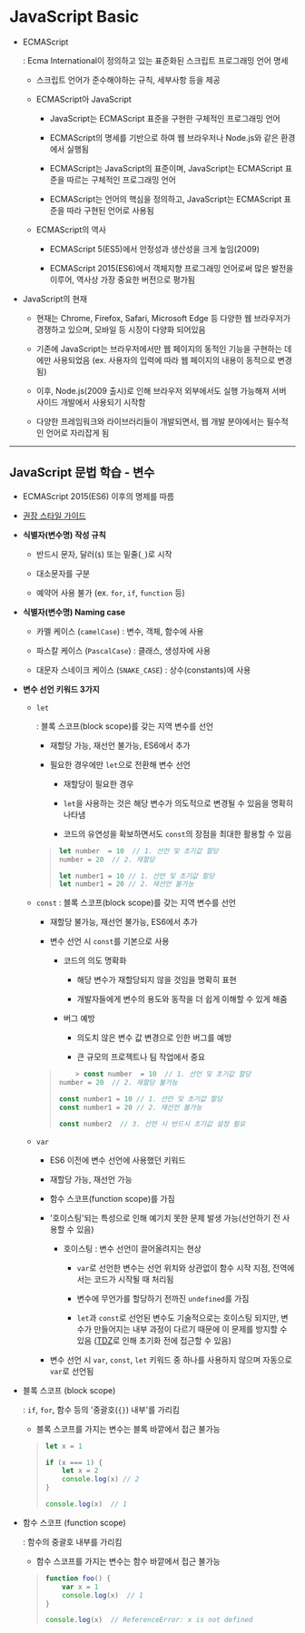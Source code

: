 # JavaScript Basic

- ECMAScript
  
  : Ecma International이 정의하고 있는 표준화된 스크립트 프로그래밍 언어 명세
  
  - 스크립트 언어가 준수해야하는 규칙, 세부사항 등을 제공
  
  - ECMAScript아 JavaScript
    
    - JavaScript는 ECMAScript 표준을 구현한 구체적인 프로그래밍 언어
    
    - ECMAScript의 명세를 기반으로 하여 웹 브라우저나  Node.js와 같은 환경에서 실행됨
    
    - ECMAScript는 JavaScript의 표준이며, JavaScript는 ECMAScript 표준을 따르는 구체적인 프로그래밍 언어
    
    - ECMAScript는 언어의 핵심을 정의하고, JavaScript는 ECMAScript 표준을 따라 구현된 언어로 사용됨
  
  - ECMAScript의 역사
    
    - ECMAScript 5(ES5)에서 안정성과 생산성을 크게 높임(2009)
    
    - ECMAScript 2015(ES6)에서 객체지향 프로그래밍 언어로써 많은 발전을 이루어, 역사상 가장 중요한 버전으로 평가됨

- JavaScript의 현재
  
  - 현재는 Chrome, Firefox, Safari, Microsoft Edge 등 다양한 웹 브라우저가 경쟁하고 있으며, 모바일 등 시장이 다양화 되어있음
  
  - 기존에 JavaScript는 브라우저에서만 웹 페이지의 동적인 기능을 구현하는 데에만 사용되었음 (ex. 사용자의 입력에 따라 웹 페이지의 내용이 동적으로 변경됨)
  
  - 이후, Node.js(2009 출시)로 인해 브라우저 외부에서도 실행 가능해져 서버 사이드 개발에서 사용되기 시작함
  
  - 다양한 프레임워크와 라이브러리들이 개발되면서, 웹 개발 분야에서는 필수적인 언어로 자리잡게 됨

---

## JavaScript 문법 학습 - 변수

- ECMAScript 2015(ES6) 이후의 명제를 따름

- [권장 스타일 가이드](https://standardjs.com/rules-kokr.html)

- **식별자(변수명) 작성 규칙**
  
  - 반드시 문자, 달러(`$`) 또는 밑줄(`_`)로 시작
  
  - 대소문자를 구분
  
  - 예약어 사용 불가 (ex. `for`, `if`, `function` 등)

- **식별자(변수명) Naming case**
  
  - 카멜 케이스 (`camelCase`) : 변수, 객체, 함수에 사용
  
  - 파스칼 케이스 (`PascalCase`) : 클래스, 생성자에 사용
  
  - 대문자 스네이크 케이스 (`SNAKE_CASE`) : 상수(constants)에 사용

- **변수 선언 키워드 3가지**
  
  - `let`
    
    : 블록 스코프(block scope)를 갖는 지역 변수를 선언
    
    - 재할당 가능, 재선언 불가능, ES6에서 추가
    
    - 필요한 경우에만 `let`으로 전환해 변수 선언
      
      - 재할당이 필요한 경우
      
      - `let`을 사용하는 것은 해당 변수가 의도적으로 변경될 수 있음을 명확히 나타냄
      
      - 코드의 유연성을 확보하면서도 `const`의 장점을 최대한 활용할 수 있음
    
    > ```javascript
    > let number  = 10  // 1. 선언 및 초기값 할당
    > number = 20  // 2. 재할당
    > 
    > let number1 = 10 // 1. 선언 및 초기값 할당
    > let number1 = 20 // 2. 재선언 불가능
    > ```
  
  - `const`
      : 블록 스코프(block scope)를 갖는 지역 변수를 선언
    
    - 재할당 불가능, 재선언 불가능, ES6에서 추가
    
    - 변수 선언 시 `const`를 기본으로 사용
      
      - 코드의 의도 명확화
        
        - 해당 변수가 재할당되지 않을 것임을 명확히 표현
        
        - 개발자들에게 변수의 용도와 동작을 더 쉽게 이해할 수 있게 해줌
      
      - 버그 예방
        
        - 의도치 않은 변수 값 변경으로 인한 버그를 예방
        
        - 큰 규모의 프로젝트나 팀 작업에서 중요
    
    > ```javascript
    >     > const number  = 10  // 1. 선언 및 초기값 할당
    > number = 20  // 2. 재할당 불가능
    > 
    > const number1 = 10 // 1. 선언 및 초기값 할당
    > const number1 = 20 // 2. 재선언 불가능
    > 
    > const number2  // 3. 선언 시 반드시 초기값 설정 필요
    > ```
  
  - `var`
    
    - ES6 이전에 변수 선언에 사용했던 키워드
    
    - 재할당 가능, 재선언 가능
    
    - 함수 스코프(function scope)를 가짐
    
    - '호이스팅'되는 특성으로 인해 예기치 못한 문제 발생 가능(선언하기 전 사용할 수 있음)
      
      - 호이스팅 : 변수 선언이 끌어올려지는 현상
        
        - `var`로 선언한 변수는 선언 위치와 상관없이 함수 시작 지점, 전역에서는 코드가 시작될 때 처리됨
        
        - 변수에 무언가를 할당하기 전까진 `undefined`를 가짐
        
        - `let`과 `const`로 선언된 변수도 기술적으로는 호이스팅 되지만, 변수가 만들어지는 내부 과정이 다르기 때문에 이 문제를 방지할 수 있음 ([TDZ](https://developer.mozilla.org/en-US/docs/Web/JavaScript/Reference/Statements/let#atemporal_dead_zome_tdz)로 인해 초기화 전에 접근할 수 있음)
    
    - 변수 선언 시 `var`, `const`, `let` 키워드 중 하나를 사용하지 않으며 자동으로 `var`로 선언됨

- 블록 스코프 (block scope)
  
  : `if`, `for`, 함수 등의 '중괄호(`{}`) 내부'를 가리킴
  
  - 블록 스코프를 가지는 변수는 블록 바깥에서 접근 불가능
  
  > ```javascript
  > let x = 1
  > 
  > if (x === 1) {
  >     let x = 2
  >     console.log(x) // 2
  > }
  > 
  > console.log(x)  // 1
  > ```

- 함수 스코프 (function scope)
  
  : 함수의 중괄호 내부를 가리킴
  
  - 함수 스코프를 가지는 변수는 함수 바깥에서 접근 불가능
  
  > ```javascript
  > function foo() {
  >     var x = 1
  >     console.log(x)  // 1
  > }
  > 
  > console.log(x)  // ReferenceError: x is not defined
  > ```
